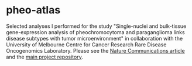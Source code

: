 # pheo-atlas

Selected analyses I performed for the study "Single-nuclei and bulk-tissue gene-expression analysis of pheochromocytoma and paraganglioma links disease subtypes with tumor microenvironment" in collaboration with the University of Melbourne Centre for Cancer Research Rare Disease Oncogenomics Laboratory. Please see the [Nature Communications article](https://www.nature.com/articles/s41467-022-34011-3) and the [main project repository](https://github.com/UMCCR-RADIO-Lab/snRNA-seq-atlas-of-pheochromocytoma-and-paraganglioma).
